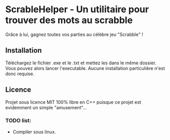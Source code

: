 # ScrableHelper - Un utilitaire pour trouver des mots au scrabble
Grâce à lui, gagnez toutes vos parties au célèbre jeu "Scrabble" !

## Installation
Téléchargez le fichier .exe et le .txt et mettez les dans le même dossier. Vous pouvez alors lancer l'executable. Aucune installation particulière n'est donc requise.

## Licence
Projet sous licence MIT 100% libre en C++ puisque ce projet est evidemment un simple "amusement"...

### TODO list:
- Compiler sous linux.
